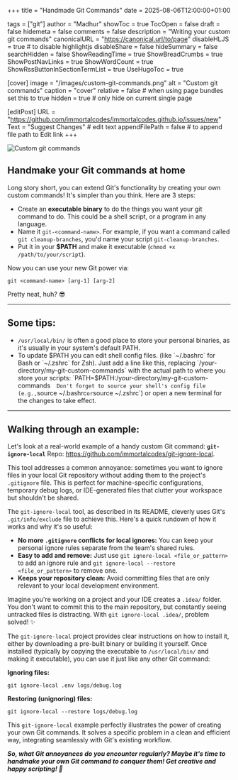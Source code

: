 +++
title = "Handmade Git Commands"
date = 2025-08-06T12:00:00+01:00

tags = ["git"]
author = "Madhur"
showToc = true
TocOpen = false
draft = false
hidemeta = false
comments = false
description = "Writing your custom git commands"
canonicalURL = "https://canonical.url/to/page"
disableHLJS = true # to disable highlightjs
disableShare = false
hideSummary = false
searchHidden = false
ShowReadingTime = true
ShowBreadCrumbs = true
ShowPostNavLinks = true
ShowWordCount = true
ShowRssButtonInSectionTermList = true
UseHugoToc = true

[cover]
image = "/images/custom-git-commands.png"
alt = "Custom git commands"
caption = "cover"
relative = false # when using page bundles set this to true
hidden = true # only hide on current single page

[editPost]
URL = "https://github.com/immortalcodes/immortalcodes.github.io/issues/new"
Text = "Suggest Changes" # edit text
appendFilePath = false # to append file path to Edit link
+++

![Custom git commands](/images/custom-git-commands.png)

## Handmake your Git commands at home

Long story short, you can extend Git's functionality by creating your own custom commands! It's simpler than you think. Here are 3 steps:

- Create an **executable binary** to do the things you want your git command to do. This could be a shell script, or a program in any language.
- Name it `git-<command-name>`. For example, if you want a command called `git cleanup-branches`, you'd name your script `git-cleanup-branches`.
- Put it in your **$PATH** and make it executable (`chmod +x /path/to/your/script`).

Now you can use your new Git power via:

`git <command-name> [arg-1] [arg-2]`

Pretty neat, huh? 😎

---

## Some tips:

- `/usr/local/bin/` is often a good place to store your personal binaries, as it's usually in your system's default PATH.
- To update $PATH you can edit shell config files. (like `~/.bashrc` for Bash or `~/.zshrc` for Zsh).  
Just add a line like this, replacing `/your-directory/my-git-custom-commands` with the actual path to where you store your scripts:  
`PATH=$PATH:/your-directory/my-git-custom-commands`  
Don't forget to source your shell's config file (e.g., `source ~/.bashrc` or `source ~/.zshrc`) or open a new terminal for the changes to take effect.

---

## Walking through an example:

Let's look at a real-world example of a handy custom Git command: **`git-ignore-local`**
Repo: https://github.com/immortalcodes/git-ignore-local.

This tool addresses a common annoyance: sometimes you want to ignore files in your local Git repository without adding them to the project's `.gitignore` file. This is perfect for machine-specific configurations, temporary debug logs, or IDE-generated files that clutter your workspace but shouldn't be shared.

The `git-ignore-local` tool, as described in its README, cleverly uses Git's `.git/info/exclude` file to achieve this. Here's a quick rundown of how it works and why it's so useful:

- **No more `.gitignore` conflicts for local ignores:** You can keep your personal ignore rules separate from the team's shared rules.
- **Easy to add and remove:** Just use `git ignore-local <file_or_pattern>` to add an ignore rule and `git ignore-local --restore <file_or_pattern>` to remove one.
- **Keeps your repository clean:** Avoid committing files that are only relevant to your local development environment.

Imagine you're working on a project and your IDE creates a `.idea/` folder. You don't want to commit this to the main repository, but constantly seeing untracked files is distracting. With `git ignore-local .idea/`, problem solved! ✨

The `git-ignore-local` project provides clear instructions on how to install it, either by downloading a pre-built binary or building it yourself. Once installed (typically by copying the executable to `/usr/local/bin/` and making it executable), you can use it just like any other Git command:

**Ignoring files:**

`git ignore-local .env logs/debug.log`

**Restoring (unignoring) files:**

`git ignore-local --restore logs/debug.log`


This `git-ignore-local` example perfectly illustrates the power of creating your own Git commands. It solves a specific problem in a clean and efficient way, integrating seamlessly with Git's existing workflow.

***So, what Git annoyances do _you_ encounter regularly? Maybe it's time to handmake your own Git command to conquer them! Get creative and happy scripting! 🚀***
